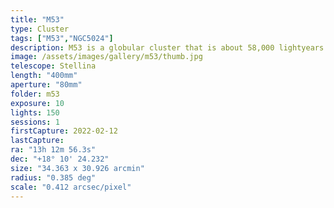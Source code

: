 ```yaml
---
title: "M53"
type: Cluster
tags: ["M53","NGC5024"]
description: M53 is a globular cluster that is about 58,000 lightyears from our solar system and nearly the same distance (60,000 lightyears) from our galaxy core.
image: /assets/images/gallery/m53/thumb.jpg
telescope: Stellina
length: "400mm"
aperture: "80mm"
folder: m53
exposure: 10
lights: 150
sessions: 1 
firstCapture: 2022-02-12 
lastCapture:
ra: "13h 12m 56.3s"
dec: "+18° 10' 24.232"
size: "34.363 x 30.926 arcmin"
radius: "0.385 deg"
scale: "0.412 arcsec/pixel"
---
```

